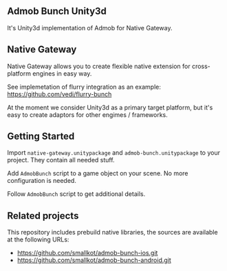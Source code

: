 Admob Bunch Unity3d
---

It's Unity3d implementation of Admob for Native Gateway.

Native Gateway
---

Native Gateway allows you to create flexible native extension for cross-platform engines in easy way.

See implemetation of flurry integration as an example: https://github.com/vedi/flurry-bunch

At the moment we consider Unity3d as a primary target platform, but it's easy to create adaptors for other engimes / frameworks.

Getting Started
---

Import `native-gateway.unitypackage` and `admob-bunch.unitypackage` to your project. They contain all needed stuff.

Add `AdmobBunch` script to a game object on your scene. No more configuration is needed.

Follow `AdmobBunch` script to get additional details.

Related projects
---

This repository includes prebuild native libraries, the sources are available at the following URLs:

* https://github.com/smallkot/admob-bunch-ios.git
* https://github.com/smallkot/admob-bunch-android.git
